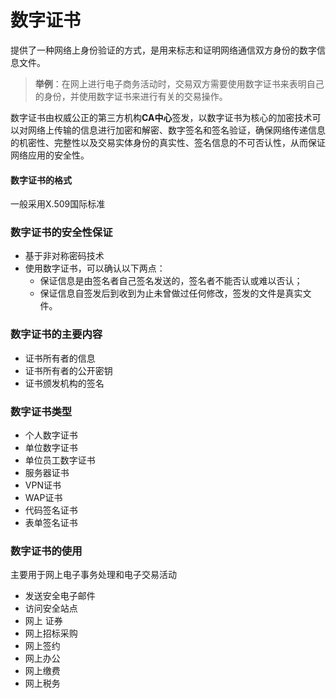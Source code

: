 # 数字证书

提供了一种网络上身份验证的方式，是用来标志和证明网络通信双方身份的数字信息文件。

> **举例**：在网上进行电子商务活动时，交易双方需要使用数字证书来表明自己的身份，并使用数字证书来进行有关的交易操作。

数字证书由权威公正的第三方机构**CA中心**签发，以数字证书为核心的加密技术可以对网络上传输的信息进行加密和解密、数字签名和签名验证，确保网络传递信息的机密性、完整性以及交易实体身份的真实性、签名信息的不可否认性，从而保证网络应用的安全性。

#### 数字证书的格式

一般采用X.509国际标准

### 数字证书的安全性保证

* 基于非对称密码技术
* 使用数字证书，可以确认以下两点：
  * 保证信息是由签名者自己签名发送的，签名者不能否认或难以否认；
  * 保证信息自签发后到收到为止未曾做过任何修改，签发的文件是真实文件。

### 数字证书的主要内容

* 证书所有者的信息
* 证书所有者的公开密钥
* 证书颁发机构的签名

### 数字证书类型

* 个人数字证书
* 单位数字证书
* 单位员工数字证书
* 服务器证书
* VPN证书
* WAP证书
* 代码签名证书
* 表单签名证书

### 数字证书的使用

主要用于网上电子事务处理和电子交易活动

* 发送安全电子邮件
* 访问安全站点
* 网上 证券
* 网上招标采购
* 网上签约
* 网上办公
* 网上缴费
* 网上税务









